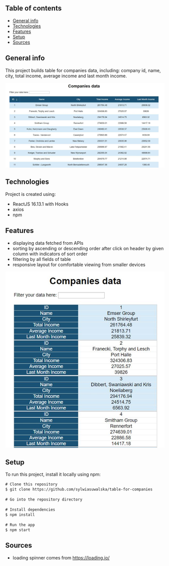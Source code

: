 ## Table of contents
* [General info](#general-info)
* [Technologies](#technologies)
* [Features](#features)
* [Setup](#setup)
* [Sources](#sources)

## General info
This project builds table for companies data, including: company id, name, city, total income, average income and last month income. 

![view_from_screen](./viewScreen.JPG)

## Technologies
Project is created using:
* ReactJS 16.13.1 with Hooks
* axios
* npm

## Features
* displaying data fetched from APIs
* sorting by ascending or descending order after click on header by given column with indicators of sort order
* filtering by all fields of table
* responsive layout for comfortable viewing from smaller devices
	
![view_from_screen](./viewMobile.JPG)
	
## Setup
To run this project, install it locally using npm:

```
# Clone this repository
$ git clone https://github.com/sylwiasuwalska/table-for-companies

# Go into the repository directory

# Install dependencies
$ npm install

# Run the app
$ npm start
```

## Sources
* loading spinner comes from https://loading.io/